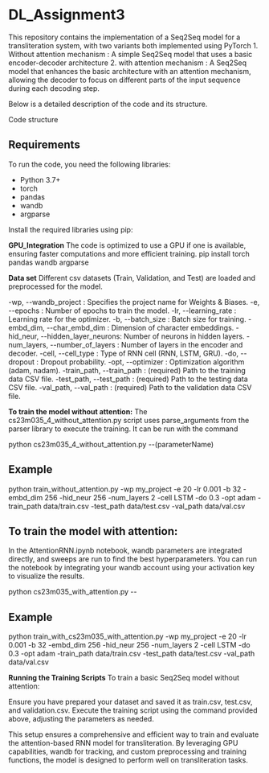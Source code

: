 # DL_Assignment3

This repository contains the implementation of a Seq2Seq model for a transliteration system, with two variants both implemented using PyTorch
    1. Without attention mechanism : A simple Seq2Seq model that uses a basic encoder-decoder architecture
    2. with attention mechanism : A Seq2Seq model that enhances the basic architecture with an attention mechanism, allowing the decoder to focus on different parts of the input sequence during each decoding step.

Below is a detailed description of the code and its structure.

Code structure

## Requirements
To run the code, you need the following libraries:
- Python 3.7+
- torch
- pandas
- wandb
- argparse

Install the required libraries using pip:

****GPU_Integration****
The code is optimized to use a GPU if one is available, ensuring faster computations and more efficient training.
pip install torch pandas wandb argparse
     
****Data set****
Different csv datasets (Train, Validation, and Test) are loaded and preprocessed for the model.

-wp, --wandb_project             : Specifies the project name for Weights & Biases.
-e, --epochs                     : Number of epochs to train the model.
-lr, --learning_rate             : Learning rate for the optimizer.
-b, --batch_size                 : Batch size for training.
-embd_dim, --char_embd_dim       : Dimension of character embeddings.
-hid_neur, --hidden_layer_neurons: Number of neurons in hidden layers.
-num_layers, --number_of_layers  : Number of layers in the encoder and decoder.
-cell, --cell_type               : Type of RNN cell (RNN, LSTM, GRU).
-do, --dropout                   : Dropout probability.
-opt, --optimizer                : Optimization algorithm (adam, nadam).
-train_path, --train_path        : (required) Path to the training data CSV file.
-test_path, --test_path          : (required) Path to the testing data CSV file.
-val_path, --val_path            : (required) Path to the validation data CSV file.


****To train the model without attention:****
The cs23m035_4_without_attention.py script uses parse_arguments from the parser library to execute the training.
It can be run with the command

python cs23m035_4_without_attention.py --(parameterName) <value>

## Example

python train_without_attention.py -wp my_project -e 20 -lr 0.001 -b 32 -embd_dim 256 -hid_neur 256 -num_layers 2 -cell LSTM -do 0.3 -opt adam -train_path data/train.csv -test_path data/test.csv -val_path data/val.csv

## To train the model with attention:

In the AttentionRNN.ipynb notebook, wandb parameters are integrated directly, and sweeps are run to find the best hyperparameters.
You can run the notebook by integrating your wandb account using your activation key to visualize the results.

python cs23m035_with_attention.py --<parameterName> <value>

## Example

python train_with_cs23m035_with_attention.py -wp my_project -e 20 -lr 0.001 -b 32 -embd_dim 256 -hid_neur 256 -num_layers 2 -cell LSTM -do 0.3 -opt adam -train_path data/train.csv -test_path data/test.csv -val_path data/val.csv

****Running the Training Scripts****
To train a basic Seq2Seq model without attention:

Ensure you have prepared your dataset and saved it as train.csv, test.csv, and validation.csv.
Execute the training script using the command provided above, adjusting the parameters as needed.

This setup ensures a comprehensive and efficient way to train and evaluate the attention-based RNN model for transliteration. By leveraging GPU capabilities, wandb for tracking, and custom preprocessing and training functions, the model is designed to perform well on transliteration tasks.

